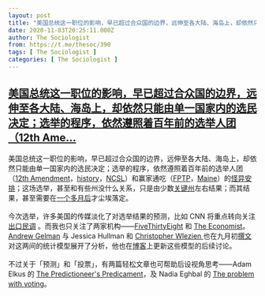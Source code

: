 ```yaml
---
layout: post
title: "美国总统这一职位的影响，早已超过合众国的边界，远伸至各大陆、海岛上，却依然只能由单一国家内的选民决定；选举的程序，依然遵照着百年前的选举人团（12th Ame"
date: 2020-11-03T20:25:11.000Z
author: The Sociologist
from: https://t.me/thesoc/390
tags: [ The Sociologist ]
categories: [ The Sociologist ]
---
```

<!--1604435111000-->
[美国总统这一职位的影响，早已超过合众国的边界，远伸至各大陆、海岛上，却依然只能由单一国家内的选民决定；选举的程序，依然遵照着百年前的选举人团（12th Ame...](https://t.me/thesoc/390)
------

<div>
<p>美国总统这一职位的影响，早已超过合众国的边界，远伸至各大陆、海岛上，却依然只能由单一国家内的选民决定；选举的程序，依然遵照着百年前的选举人团（<a href="https://www.law.cornell.edu/constitution/amendmentxii" target="_blank" rel="noopener" onclick="return confirm('Open this link?\n\n'+this.href);">12th Amendment</a>，<a href="https://en.wikipedia.org/wiki/United_States_Electoral_College#History" target="_blank" rel="noopener" onclick="return confirm('Open this link?\n\n'+this.href);">history</a>，<a href="https://www.ncsl.org/research/elections-and-campaigns/the-electoral-college.aspx" target="_blank" rel="noopener" onclick="return confirm('Open this link?\n\n'+this.href);">NCSL</a>）和赢家通吃（<a href="https://en.wikipedia.org/wiki/First-past-the-post_voting" target="_blank" rel="noopener" onclick="return confirm('Open this link?\n\n'+this.href);">FPTP</a>，<a href="https://www.pressherald.com/2020/09/21/why-does-maine-split-its-electoral-college-votes-for-president/" target="_blank" rel="noopener" onclick="return confirm('Open this link?\n\n'+this.href);">Maine</a>）的<a href="https://en.wikipedia.org/wiki/List_of_United_States_presidential_elections_in_which_the_winner_lost_the_popular_vote" target="_blank" rel="noopener" onclick="return confirm('Open this link?\n\n'+this.href);">怪异安排</a>；这场选举，甚至和有些州没什么关系，只是由少数<a href="https://www.nytimes.com/2020/11/02/upshot/new-york-times-needle-election.html" target="_blank" rel="noopener" onclick="return confirm('Open this link?\n\n'+this.href);">关键州</a>左右结果；而其结果，甚至需要在<a href="https://t.me/thesoclib/101" target="_blank" rel="noopener" onclick="return confirm('Open this link?\n\n'+this.href);">一个多月后</a>才尘埃落定。<br><br>今次选举，许多美国的传媒淡化了对选举结果的预测，比如 CNN 将重点转向关注<a href="https://www.cnn.com/2020/11/02/politics/exit-polls-2020-pandemic/index.html?utm_term=16043767287079f0bff2341e9&utm_source=Reliable%20Sources%20-%20November%202%2C%202020&utm_medium=email&utm_campaign=255470_1604376728709&bt_ee=VAVnwSeIuXPhmJsSGvaVSKX8z%2BODQ/3kFCGtCgc1Xc5qEBiGuHybHoX5DGxHylbb&bt_ts=1604376728709&stream=tophttps://www.cnn.com/2020/11/02/politics/exit-polls-2020-pandemic/index.html" target="_blank" rel="noopener" onclick="return confirm('Open this link?\n\n'+this.href);">出口民调</a> 。而我也只关注了两家机构——<a href="https://projects.fivethirtyeight.com/2020-election-forecast/?cid=rrpromo" target="_blank" rel="noopener" onclick="return confirm('Open this link?\n\n'+this.href);">FiveThirtyEight</a> 和 <a href="https://projects.economist.com/us-2020-forecast/president" target="_blank" rel="noopener" onclick="return confirm('Open this link?\n\n'+this.href);">The Economist</a>。<a href="https://t.me/thesoc/288" target="_blank" rel="noopener" onclick="return confirm('Open this link?\n\n'+this.href);">Andrew Gelman</a> 与 Jessica Hullman 和 <a href="https://scholar.google.com/citations?user=2yuy4j0AAAAJ&hl=en" target="_blank" rel="noopener" onclick="return confirm('Open this link?\n\n'+this.href);">Christopher Wlezien </a>也在九月初<a href="https://t.me/thesoclib/102" target="_blank" rel="noopener" onclick="return confirm('Open this link?\n\n'+this.href);">撰文</a>对这两间的统计模型展开了分析，他也在<a href="https://statmodeling.stat.columbia.edu/" target="_blank" rel="noopener" onclick="return confirm('Open this link?\n\n'+this.href);">博客</a>上更新这些模型的后续讨论。<br><br>不过关于「预测」和「投票」，有两篇轻松文章也可帮助后设视角思考——Adam Elkus 的 <a href="https://aelkus.github.io/theory/2020/03/29/predict.html" target="_blank" rel="noopener" onclick="return confirm('Open this link?\n\n'+this.href);">The Predictioneer's Predicament</a>，及 Nadia Eghbal 的 <a href="https://nadiaeghbal.com/voting" target="_blank" rel="noopener" onclick="return confirm('Open this link?\n\n'+this.href);">The problem with voting</a>。</p>
</div>
